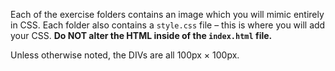 Each of the exercise folders contains an image which you will mimic entirely in CSS. Each folder also contains a `style.css` file – this is where you will add your CSS. **Do NOT alter the HTML inside of the `index.html` file.**

Unless otherwise noted, the DIVs are all 100px × 100px.
